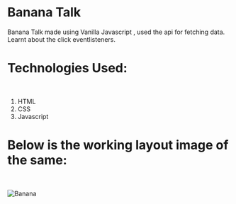 
<h1>Banana Talk</h1>
Banana Talk  made using Vanilla Javascript , used the api for fetching data.<br>
Learnt about the click eventlisteners.<br>
<h1>Technologies Used:</h1><br>
<ol>
<li>HTML</li>
<li>CSS</li>
<li>Javascript</li>
</ol>
<h1>Below is the working layout image of the same:</h1><br>

![Banana](https://user-images.githubusercontent.com/105977388/189590324-870fd5e9-052b-4568-9ba5-fea1238d2001.png)


